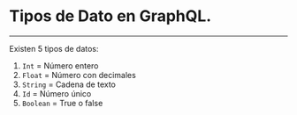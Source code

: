 # Tipos de Dato en GraphQL.
---
Existen 5 tipos de datos:
1. ``Int`` $=$ Número entero
2. ``Float`` $=$ Número con decimales
3. ``String`` $=$ Cadena de texto
4. ``Id`` $=$ Número único
5. ``Boolean`` $=$ True o false
